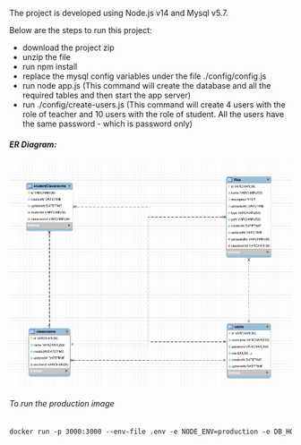 The project is developed using Node.js v14 and Mysql v5.7.

Below are the steps to run this project:

- download the project zip
- unzip the file
- run npm install
- replace the mysql config variables under the file ./config/config.js
- run node app.js (This command will create the database and all the required tables and then start the app server)
- run ./config/create-users.js (This command will create 4 users with the role of teacher and 10 users with the role of student. All the users have the same password - which is password only)

##### ER Diagram:

![1710914720876](image/readme/1710914720876.png)

###### To run the production image

```apache
docker run -p 3000:3000 --env-file .env -e NODE_ENV=production -e DB_HOST=172.20.0.2 --network=host classfiles:production
```
